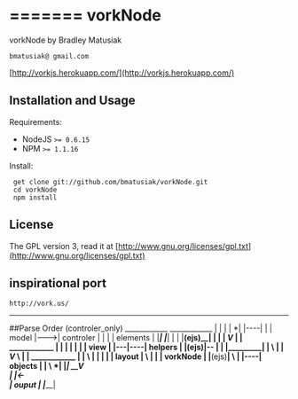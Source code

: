 =======
vorkNode
========

vorkNode by Bradley Matusiak       

    bmatusiak@ gmail.com
    
[http://vorkjs.herokuapp.com/](http://vorkjs.herokuapp.com/)
    
## Installation and Usage

Requirements:

  * NodeJS `>= 0.6.15`
  * NPM `>= 1.1.16`

Install:

     get clone git://github.com/bmatusiak/vorkNode.git
     cd vorkNode
     npm install
    
## License

The GPL version 3, read it at [http://www.gnu.org/licenses/gpl.txt](http://www.gnu.org/licenses/gpl.txt)
## inspirational port
    http://vork.us/
----------
##Parse Order
      (controler_only)    ____________               ____________
        |           |    |           |     *|   |----|           |
        |   model   |--->| controler |      |   |    |  elements |
        |___________|    |___________|      |   |    |____(ejs)__|
                                |           |   |
                         _______V_____      |   |     ____________
                         |           |      |   |    |           |
                         |   view    |      |---|----|  helpers  |
                         |____(ejs)__|--    |   |    |___________|
                                |       \   |   |
                         _______V_____  \   |   |      ____________
                         |           |  \   |   |    |           |
                         |   layout  |  \   |   |    |  vorkNode |
                         |____(ejs)__|  \   |   |----|  objects  |
                                |       \  *|        |___________|
                         _______V_____  \
                         |           |<-\
                         |   ouput   |
                         |___________|                            
